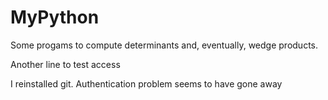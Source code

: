 # MyPython

Some progams to  compute determinants and, eventually, wedge products.

Another line to test access

I reinstalled git. Authentication problem seems to have gone away
